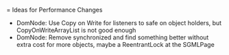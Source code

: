 = Ideas for Performance Changes

* DomNode: Use Copy on Write for listeners to safe on object holders, but CopyOnWriteArrayList is not good enough
* DomNode: Remove synchronized and find something better without extra cost for more objects, maybe a ReentrantLock at the SGMLPage

